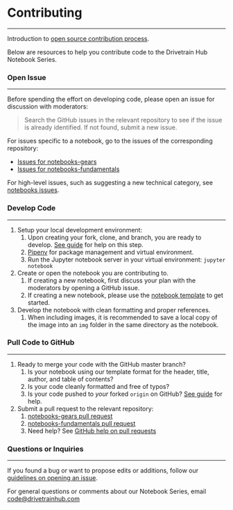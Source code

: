 # Contributing
---

Introduction to [open source contribution process](https://github.com/Roshanjossey/first-contributions).

Below are resources to help you contribute code to the Drivetrain Hub Notebook Series.

### Open Issue
---

Before spending the effort on developing code, please open an issue for discussion with moderators:

> Search the GitHub issues in the relevant repository to see if the issue is already identified.  If not found, submit a new issue.

For issues specific to a notebook, go to the issues of the corresponding repository:

- [Issues for notebooks-gears](https://github.com/drivetrainhub/notebooks-gears/issues)
- [Issues for notebooks-fundamentals](https://github.com/drivetrainhub/notebooks-fundamentals/issues)

For high-level issues, such as suggesting a new technical category, see [notebooks issues](https://github.com/drivetrainhub/notebooks/issues).

### Develop Code
---

1. Setup your local development environment:
    1. Upon creating your fork, clone, and branch, you are ready to develop.  [See guide](https://github.com/Roshanjossey/first-contributions#fork-this-repository) for help on this step.
    2. [Pipenv](https://docs.pipenv.org/) for package management and virtual environment.
    3. Run the Jupyter notebook server in your virtual environment: `jupyter notebook`
2. Create or open the notebook you are contributing to.
    1. If creating a new notebook, first discuss your plan with the moderators by opening a GitHub issue.
    2. If creating a new notebook, please use the [notebook template](https://github.com/drivetrainhub/notebooks/blob/master/template.ipynb) to get started.
3. Develop the notebook with clean formatting and proper references.
    1. When including images, it is recommended to save a local copy of the image into an `img` folder in the same directory as the notebook.
    
### Pull Code to GitHub
---

1. Ready to merge your code with the GitHub master branch?
    1. Is your notebook using our template format for the header, title, author, and table of contents?
    2. Is your code cleanly formatted and free of typos?
    3. Is your code pushed to *your* forked `origin` on GitHub?  [See guide](https://github.com/Roshanjossey/first-contributions#push-changes-to-github) for help.
2. Submit a pull request to the relevant repository:
    1. [notebooks-gears pull request](https://github.com/drivetrainhub/notebooks-gears/pulls)
    2. [notebooks-fundamentals pull request](https://github.com/drivetrainhub/notebooks-fundamentals/pulls)
    3. Need help?  See [GitHub help on pull requests](https://help.github.com/articles/about-pull-requests/)

### Questions or Inquiries
---

If you found a bug or want to propose edits or additions, follow our [guidelines on opening an issue](#Open-Issue).

For general questions or comments about our Notebook Series, email [code@drivetrainhub.com](mailto:code@drivetrainhub.com)
